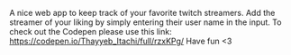 A nice web app to keep track of your favorite twitch streamers. Add the streamer of your liking by simply entering their user name in the input.
To check out the Codepen please use this link: https://codepen.io/Thayyeb_Itachi/full/rzxKPg/
Have fun <3 
